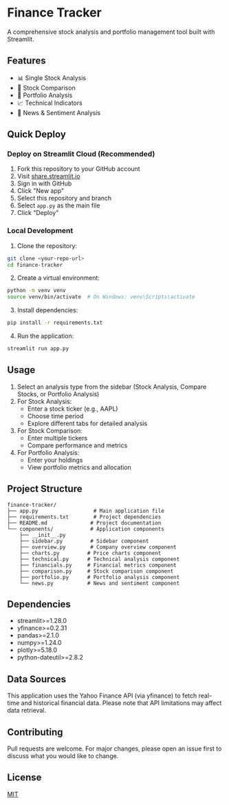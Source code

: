# Finance Tracker

A comprehensive stock analysis and portfolio management tool built with Streamlit.

## Features

- 📊 Single Stock Analysis
- 🔄 Stock Comparison
- 💼 Portfolio Analysis
- 📈 Technical Indicators
- 📰 News & Sentiment Analysis

## Quick Deploy

### Deploy on Streamlit Cloud (Recommended)

1. Fork this repository to your GitHub account
2. Visit [share.streamlit.io](https://share.streamlit.io)
3. Sign in with GitHub
4. Click "New app"
5. Select this repository and branch
6. Select `app.py` as the main file
7. Click "Deploy"

### Local Development

1. Clone the repository:
```bash
git clone <your-repo-url>
cd finance-tracker
```

2. Create a virtual environment:
```bash
python -m venv venv
source venv/bin/activate  # On Windows: venv\Scripts\activate
```

3. Install dependencies:
```bash
pip install -r requirements.txt
```

4. Run the application:
```bash
streamlit run app.py
```

## Usage

1. Select an analysis type from the sidebar (Stock Analysis, Compare Stocks, or Portfolio Analysis)
2. For Stock Analysis:
   - Enter a stock ticker (e.g., AAPL)
   - Choose time period
   - Explore different tabs for detailed analysis
3. For Stock Comparison:
   - Enter multiple tickers
   - Compare performance and metrics
4. For Portfolio Analysis:
   - Enter your holdings
   - View portfolio metrics and allocation

## Project Structure

```
finance-tracker/
├── app.py                  # Main application file
├── requirements.txt        # Project dependencies
├── README.md              # Project documentation
└── components/            # Application components
    ├── __init__.py
    ├── sidebar.py         # Sidebar component
    ├── overview.py        # Company overview component
    ├── charts.py         # Price charts component
    ├── technical.py      # Technical analysis component
    ├── financials.py     # Financial metrics component
    ├── comparison.py     # Stock comparison component
    ├── portfolio.py      # Portfolio analysis component
    └── news.py           # News and sentiment component
```

## Dependencies

- streamlit>=1.28.0
- yfinance>=0.2.31
- pandas>=2.1.0
- numpy>=1.24.0
- plotly>=5.18.0
- python-dateutil>=2.8.2

## Data Sources

This application uses the Yahoo Finance API (via yfinance) to fetch real-time and historical financial data. Please note that API limitations may affect data retrieval.

## Contributing

Pull requests are welcome. For major changes, please open an issue first to discuss what you would like to change.

## License

[MIT](https://choosealicense.com/licenses/mit/) 